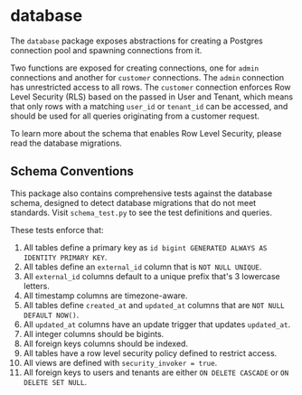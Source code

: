 # database

The `database` package exposes abstractions for creating a Postgres connection
pool and spawning connections from it.

Two functions are exposed for creating connections, one for `admin` connections
and another for `customer` connections. The `admin` connection has unrestricted
access to all rows. The `customer` connection enforces Row Level Security (RLS)
based on the passed in User and Tenant, which means that only rows with a
matching `user_id` or `tenant_id` can be accessed, and should be used for all
queries originating from a customer request.

To learn more about the schema that enables Row Level Security, please read the
database migrations.

## Schema Conventions

This package also contains comprehensive tests against the database schema,
designed to detect database migrations that do not meet standards. Visit
`schema_test.py` to see the test definitions and queries.

These tests enforce that:

1. All tables define a primary key as `id bigint GENERATED ALWAYS AS IDENTITY
   PRIMARY KEY`.
2. All tables define an `external_id` column that is `NOT NULL UNIQUE`.
3. All `external_id` columns default to a unique prefix that's 3 lowercase
   letters.
4. All timestamp columns are timezone-aware.
5. All tables define `created_at` and `updated_at` columns that are `NOT NULL
   DEFAULT NOW()`.
6. All `updated_at` columns have an update trigger that updates `updated_at`.
7. All integer columns should be bigints.
8. All foreign keys columns should be indexed.
9. All tables have a row level security policy defined to restrict access.
10. All views are defined with `security_invoker = true`.
11. All foreign keys to users and tenants are either `ON DELETE CASCADE` or `ON
    DELETE SET NULL`.
